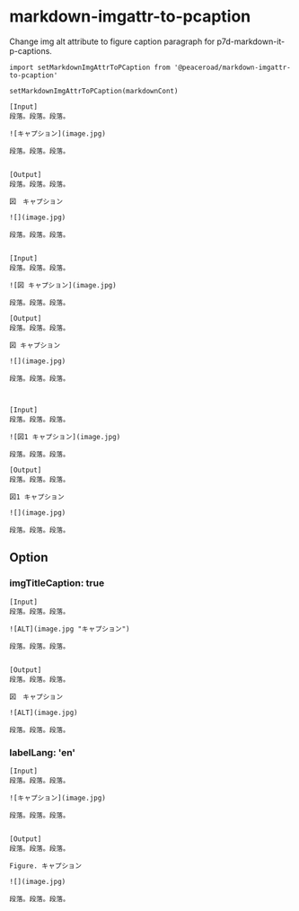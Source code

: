 # markdown-imgattr-to-pcaption

Change img alt attribute to figure caption paragraph for p7d-markdown-it-p-captions.

```
import setMarkdownImgAttrToPCaption from '@peaceroad/markdown-imgattr-to-pcaption'

setMarkdownImgAttrToPCaption(markdownCont)
```

```
[Input]
段落。段落。段落。

![キャプション](image.jpg)

段落。段落。段落。


[Output]
段落。段落。段落。

図　キャプション

![](image.jpg)

段落。段落。段落。


[Input]
段落。段落。段落。

![図 キャプション](image.jpg)

段落。段落。段落。

[Output]
段落。段落。段落。

図 キャプション

![](image.jpg)

段落。段落。段落。



[Input]
段落。段落。段落。

![図1 キャプション](image.jpg)

段落。段落。段落。

[Output]
段落。段落。段落。

図1 キャプション

![](image.jpg)

段落。段落。段落。
```

## Option

### imgTitleCaption: true

```
[Input]
段落。段落。段落。

![ALT](image.jpg "キャプション")

段落。段落。段落。


[Output]
段落。段落。段落。

図　キャプション

![ALT](image.jpg)

段落。段落。段落。
```

### labelLang: 'en'

```
[Input]
段落。段落。段落。

![キャプション](image.jpg)

段落。段落。段落。


[Output]
段落。段落。段落。

Figure. キャプション

![](image.jpg)

段落。段落。段落。
```